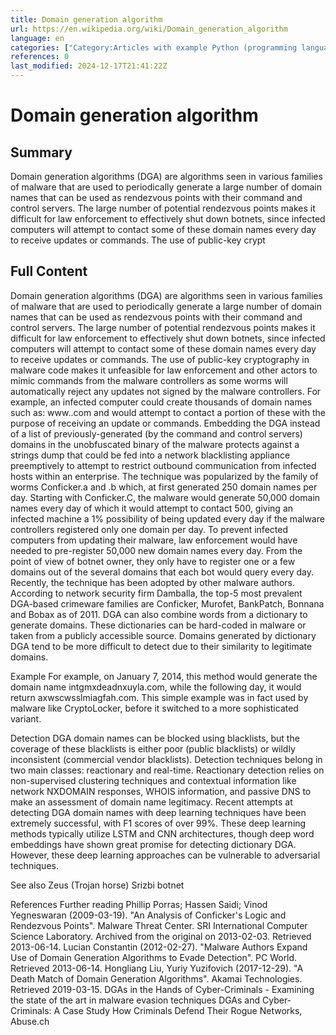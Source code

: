 ```yaml
---
title: Domain generation algorithm
url: https://en.wikipedia.org/wiki/Domain_generation_algorithm
language: en
categories: ["Category:Articles with example Python (programming language) code", "Category:Botnets"]
references: 0
last_modified: 2024-12-17T21:41:22Z
---
```


# Domain generation algorithm

## Summary

Domain generation algorithms (DGA) are algorithms seen in various families of malware that are used to periodically generate a large number of domain names that can be used as rendezvous points with their command and control servers. The large number of potential rendezvous points makes it difficult for law enforcement to effectively shut down botnets, since infected computers will attempt to contact some of these domain names every day to receive updates or commands. The use of public-key crypt

## Full Content

Domain generation algorithms (DGA) are algorithms seen in various families of malware that are used to periodically generate a large number of domain names that can be used as rendezvous points with their command and control servers. The large number of potential rendezvous points makes it difficult for law enforcement to effectively shut down botnets, since infected computers will attempt to contact some of these domain names every day to receive updates or commands. The use of public-key cryptography in malware code makes it unfeasible for law enforcement and other actors to mimic commands from the malware controllers as some worms will automatically reject any updates not signed by the malware controllers.
For example, an infected computer could create thousands of domain names such as: www.<gibberish>.com and would attempt to contact a portion of these with the purpose of receiving an update or commands.
Embedding the DGA instead of a list of previously-generated (by the command and control servers) domains in the unobfuscated binary of the malware protects against a strings dump that could be fed into a network blacklisting appliance preemptively to attempt to restrict outbound communication from infected hosts within an enterprise.
The technique was popularized by the family of worms Conficker.a and .b which, at first generated 250 domain names per day. Starting with Conficker.C, the malware would generate 50,000 domain names every day of which it would attempt to contact 500, giving an infected machine a 1% possibility of being updated every day if the malware controllers registered only one domain per day. To prevent infected computers from updating their malware, law enforcement would have needed to pre-register 50,000 new domain names every day. From the point of view of botnet owner, they only have to register one or a few domains out of the several domains that each bot would query every day.
Recently, the technique has been adopted by other malware authors. According to network security firm Damballa, the top-5 most prevalent DGA-based crimeware families are Conficker, Murofet, BankPatch, Bonnana and Bobax as of 2011.
DGA can also combine words from a dictionary to generate domains. These dictionaries can be hard-coded in malware or taken from a publicly accessible source. Domains generated by dictionary DGA tend to be more difficult to detect due to their similarity to legitimate domains.

Example
For example, on January 7, 2014, this method would generate the domain name intgmxdeadnxuyla.com, while the following day, it would return axwscwsslmiagfah.com. This simple example was in fact used by malware like CryptoLocker, before it switched to a more sophisticated variant.

Detection
DGA domain names can be blocked using blacklists, but the coverage of these blacklists is either poor (public blacklists) or wildly inconsistent (commercial vendor blacklists). Detection techniques belong in two main classes: reactionary and real-time. Reactionary detection relies on non-supervised clustering techniques and contextual information like network NXDOMAIN responses, WHOIS information, and passive DNS to make an assessment of domain name legitimacy. Recent attempts at detecting DGA domain names with deep learning techniques have been extremely successful, with F1 scores of over 99%. These deep learning methods typically utilize LSTM and CNN architectures, though deep word embeddings have shown great promise for detecting dictionary DGA. However, these deep learning approaches can be vulnerable to adversarial techniques.

See also
Zeus (Trojan horse)
Srizbi botnet

References
Further reading
Phillip Porras; Hassen Saidi; Vinod Yegneswaran (2009-03-19). "An Analysis of Conficker's Logic and Rendezvous Points". Malware Threat Center. SRI International Computer Science Laboratory. Archived from the original on 2013-02-03. Retrieved 2013-06-14.
Lucian Constantin (2012-02-27). "Malware Authors Expand Use of Domain Generation Algorithms to Evade Detection". PC World. Retrieved 2013-06-14.
Hongliang Liu, Yuriy Yuzifovich (2017-12-29). "A Death Match of Domain Generation Algorithms". Akamai Technologies. Retrieved 2019-03-15.
DGAs in the Hands of Cyber-Criminals - Examining the state of the art in malware evasion techniques
DGAs and Cyber-Criminals: A Case Study
How Criminals Defend Their Rogue Networks, Abuse.ch
